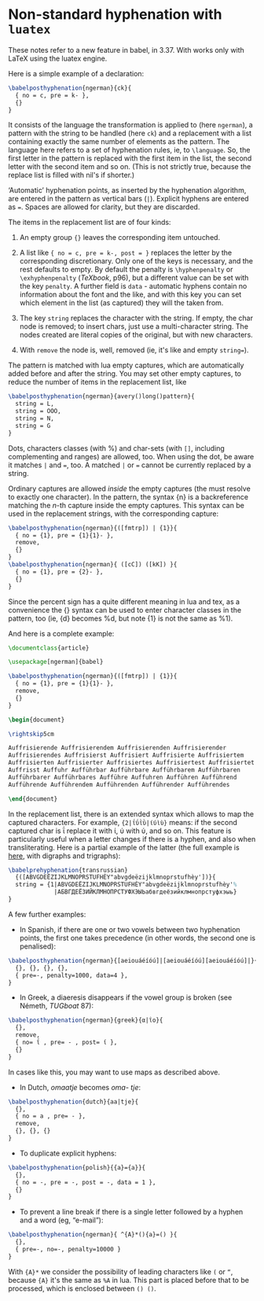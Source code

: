 # Non-standard hyphenation with `luatex`

These notes refer to a new feature in babel, in 3.37. With works only with LaTeX using the luatex engine.

Here is a simple example of a declaration:
```tex
\babelposthyphenation{ngerman}{ck}{
  { no = c, pre = k- },
  {}
}
```

It consists of the language the transformation is applied to (here `ngerman`), a pattern with the string to be handled (here `ck`) and a replacement with a list containing exactly the same number of elements as the pattern. The language here refers to a set of hyphenation rules, ie, to `\language`. So, the first letter in the pattern is replaced with the first item in the list, the second letter with the second item and so on. (This is not strictly true, because the replace list is filled with nil's if shorter.)

‘Automatic’ hyphenation points, as inserted by the hyphenation algorithm, are entered in the pattern as vertical bars (`|`). Explicit hyphens are entered as `=`. Spaces are allowed for clarity, but they are discarded.

The items in the replacement list are of four kinds:

1) An empty group `{}` leaves the corresponding item untouched.

2) A list like `{ no = c, pre = k-, post = }` replaces the letter by the corresponding discretionary. Only one of the keys is necessary, and the rest defaults to empty. By default the penalty is `\hyphenpenalty` or `\exhyphenpenalty` (_TeXbook_, p96), but a different value can be set with the key `penalty`. A further field is `data` - automatic hyphens contain no information about the font and the like, and with this key you can set which element in the list (as captured) they will the taken from.

3) The key `string` replaces the character with the string. If empty, the char node is removed; to insert chars, just use a multi-character string. The nodes created are literal copies of the original, but with new characters.

4) With `remove` the node is, well, removed (ie, it's like and empty `string=`).

The pattern is matched with lua empty captures, which are automatically added before and after the string. You may set other empty captures, to reduce the number of items in the replacement list, like
```tex
\babelposthyphenation{ngerman}{avery()long()pattern}{
  string = L,
  string = OOO,
  string = N,
  string = G
}
```

Dots, characters classes (with %) and char-sets (with `[]`, including complementing and ranges) are allowed, too. When using the dot, be aware it matches `|` and `=`, too. A matched `|` or `=` cannot be currently replaced by a string.

Ordinary captures are allowed _inside_ the empty captures (the must resolve to exactly one character). In the pattern, the syntax {n} is a backreference matching the _n_-th capture inside the empty captures. This syntax can be used in the replacement strings, with the corresponding capture:
```tex
\babelposthyphenation{ngerman}{([fmtrp]) | {1}}{
  { no = {1}, pre = {1}{1}- },
  remove,
  {}
}
\babelposthyphenation{ngerman}{ ([cC]) ([kK]) }{
  { no = {1}, pre = {2}- },
  {}
}
```

Since the percent sign has a quite different meaning in lua and tex, as a convenience the {} syntax can be used to enter character classes in the pattern, too (ie, {d} becomes %d, but note {1} is not the same as %1).

And here is a complete example:
```tex
\documentclass{article}

\usepackage[ngerman]{babel}

\babelposthyphenation{ngerman}{([fmtrp]) | {1}}{
  { no = {1}, pre = {1}{1}- },
  remove,
  {}
}

\begin{document}

\rightskip5cm

Auffrisierende Auffrisierendem Auffrisierenden Auffrisierender
Auffrisierendes Auffrisierst Auffrisiert Auffrisierte Auffrisiertem
Auffrisierten Auffrisierter Auffrisiertes Auffrisiertest Auffrisiertet
Auffrisst Auffuhr Aufführbar Aufführbare Aufführbarem Aufführbaren
Aufführbarer Aufführbares Aufführe Auffuhren Aufführen Aufführend
Aufführende Aufführendem Aufführenden Aufführender Aufführendes

\end{document}
```

In the replacement list, there is an extended syntax which allows to map the captured characters. For example, `{2|ΐΰῒῢ|ίύὶὺ}` means: if the second captured char is ΐ replace it with ί, ύ with ύ, and so on. This feature is particularly useful when a letter changes if there is a hyphen, and also when transliterating. Here is a partial example of the latter (the full example is [here](../news/whats-new-in-babel-3.44.md), with digraphs and trigraphs):
```tex
\babelprehyphenation{transrussian}
  {([ABVGDEËZIJKLMNOPRSTUFHÈY"abvgdeëzijklmnoprstufhèy'])}{
  string = {1|ABVGDEËZIJKLMNOPRSTUFHÈY"abvgdeëzijklmnoprstufhèy'%
             |АБВГДЕЁЗИЙКЛМНОПРСТУФХЭЫЬабвгдеёзийклмнопрстуфхэыь}
}
```

A few further examples:

* In Spanish, if there are one or two vowels between two hyphenation points, the first one takes precedence (in other words, the second one is penalised):
```tex
\babelposthyphenation{ngerman}{[aeiouáéíóú]|[aeiouáéíóú][aeiouáéíóú]|}{
  {}, {}, {}, {},
  { pre=-, penalty=1000, data=4 },
}
```
* In Greek, a diaeresis disappears if the vowel group is broken (see Németh, _TUGboat_ 87):
```tex
\babelposthyphenation{ngerman}{greek}{α|ΐο}{
  {},
  remove,
  { no= ΐ , pre= - , post= ί },
  {}
}
```
In cases like this, you may want to use maps as described above.

* In Dutch, _omaatje_ becomes _oma- tje_:
```tex
\babelposthyphenation{dutch}{aa|tje}{
  {},
  { no = a , pre= - },
  remove,
  {}, {}, {}
}
```
* To duplicate explicit hyphens:
```tex
\babelposthyphenation{polish}{{a}={a}}{
  {},
  { no = -, pre = -, post = -, data = 1 },
  {}
}
```

* To prevent a line break if there is a single letter followed by a
  hyphen and a word (eg, “e-mail”):
```tex
\babelposthyphenation{ngerman}{ ^{A}*(){a}=() }{
  {},
  { pre=-, no=-, penalty=10000 }
}
```
With `{A}*` we consider the possibility of leading characters like `(`
or `“`, because `{A}` it's the same as `%A` in lua. This part is placed
before that to be processed, which is enclosed between `() ()`.
